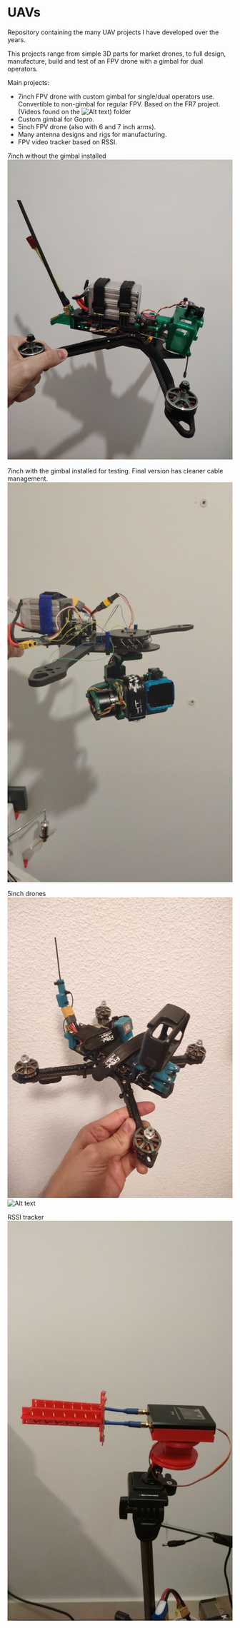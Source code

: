 # UAVs
 Repository containing the many UAV projects I have developed over the years.

 This projects range from simple 3D parts for market drones, to full design, manufacture, build and test of an FPV drone with a gimbal for dual operators.

 Main projects:
  - 7inch FPV drone with custom gimbal for single/dual operators use. Convertible to non-gimbal for regular FPV. Based on the FR7 project. (Videos found on the ![Alt text](/Fotos%20Varias/)) folder
  - Custom gimbal for Gopro.
  - 5inch FPV drone (also with 6 and 7 inch arms).
  - Many antenna designs and rigs for manufacturing.
  - FPV video tracker based on RSSI.

 7inch without the gimbal installed
 ![Alt text](/Fotos%20Varias/IMG_20200628_180528.jpg?raw=true)

 7inch with the gimbal installed for testing. Final version has cleaner cable management.
 ![Alt text](/Fotos%20Varias/IMG-20200420-WA0001.jpeg?raw=true)

 5inch drones
 ![Alt text](/Fotos%20Varias/WhatsApp%20Image%202022-12-14%20at%2019.53.46.jpeg?raw=true)
 ![Alt text](/Fotos%20Varias/IMG_20200318_202558.jpg?raw=true)

 RSSI tracker
 ![Alt text](/Fotos%20Varias/IMG-20180305-WA0000.jpg?raw=true)

